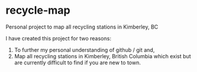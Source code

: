 # recycle-map
Personal project to map all recycling stations in Kimberley, BC

I have created this project for two reasons:

1. To further my personal understanding of github / git and,
2. Map all recycling stations in Kimberley, British Columbia which exist but are currently difficult to find if you are new to town.
